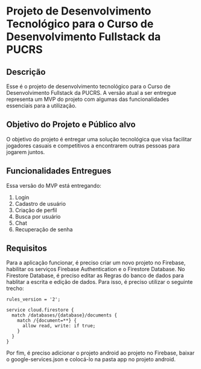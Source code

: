 # Projeto de Desenvolvimento Tecnológico para o Curso de Desenvolvimento Fullstack da PUCRS

## Descrição
Esse é o projeto de desenvolvimento tecnológico para o Curso de Desenvolvimento Fullstack da PUCRS. A versão atual a ser entregue representa um MVP do projeto com algumas das funcionalidades essenciais 
para a utilização.


## Objetivo do Projeto e Público alvo
O objetivo do projeto é entregar uma solução tecnológica que visa facilitar jogadores casuais e competitivos a encontrarem outras pessoas para jogarem juntos.

## Funcionalidades Entregues
Essa versão do MVP está entregando:
  1. Login
  2. Cadastro de usuário
  3. Criação de perfil
  4. Busca por usuário
  5. Chat
  6. Recuperação de senha

## Requisitos 
Para a aplicação funcionar, é preciso criar um novo projeto no Firebase, habilitar os serviços Firebase Authentication e o Firestore Database. No Firestore Database, é preciso editar as Regras do banco de dados para hablitar a escrita e edição de dados. Para isso, é preciso utilizar o seguinte trecho:
```
rules_version = '2';

service cloud.firestore {
  match /databases/{database}/documents {
    match /{document=**} {
      allow read, write: if true;
    }
  }
}

```
Por fim, é preciso adicionar o projeto android ao projeto no Firebase, baixar o google-services.json e colocá-lo na pasta app no projeto android.
